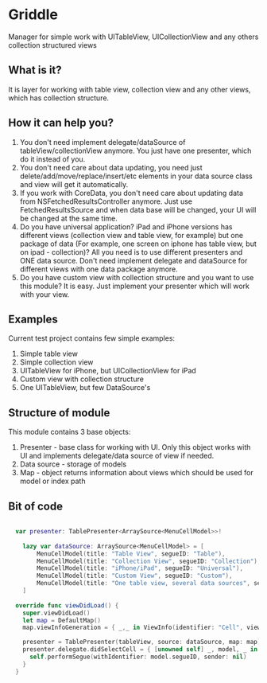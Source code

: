 # Griddle
Manager for simple work with UITableView, UICollectionView and any others collection structured views

## What is it?
It is layer for working with table view, collection view and any other views, which has collection structure.

## How it can help you?
1. You don't need implement delegate/dataSource of tableView/collectionView anymore. You just have one presenter, which do it instead of you.
2. You don't need care about data updating, you need just delete/add/move/replace/insert/etc elements in your data source class and view will get it automatically.
3. If you work with CoreData, you don't need care about updating data from NSFetchedResultsController anymore. Just use FetchedResultsSource and when data base will be changed, your UI will be changed at the same time.
4. Do you have universal application? iPad and iPhone versions has different views (collection view and table view, for example) but one package of data (For example, one screen on iphone has table view, but on ipad - collection)? All you need is to use different presenters and ONE data source. Don't need implement delegate and dataSource for different views with one data package anymore.
5. Do you have custom view with collection structure and you want to use this module? It is easy. Just implement your presenter which will work with your view.

## Examples
Current test project contains few simple examples:
1. Simple table view
2. Simple collection view
3. UITableView for iPhone, but UICollectionView for iPad
4. Custom view with collection structure
5. One UITableView, but few DataSource's

## Structure of module
This module contains 3 base objects:
1. Presenter - base class for working with UI. Only this object works with UI and implements delegate/data source of view if needed.
2. Data source - storage of models
3. Map - object returns information about views which should be used for model or index path

## Bit of code

```swift

  var presenter: TablePresenter<ArraySource<MenuCellModel>>!
  
	lazy var dataSource: ArraySource<MenuCellModel> = [
		MenuCellModel(title: "Table View", segueID: "Table"),
		MenuCellModel(title: "Collection View", segueID: "Collection"),
		MenuCellModel(title: "iPhone/iPad", segueID: "Universal"),
		MenuCellModel(title: "Custom View", segueID: "Custom"),
		MenuCellModel(title: "One table view, several data sources", segueID: "Segment")
	]
  
  override func viewDidLoad() {
    super.viewDidLoad()
    let map = DefaultMap()
    map.viewInfoGeneration = { _,_ in ViewInfo(identifier: "Cell", viewClass: MocTableCell.self) }

    presenter = TablePresenter(tableView, source: dataSource, map: map)
    presenter.delegate.didSelectCell = { [unowned self] _, model, _ in
      self.performSegue(withIdentifier: model.segueID, sender: nil)
    }
  }
  ```

